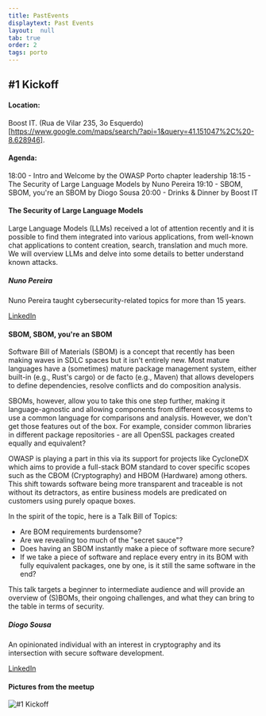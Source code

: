 ```yaml
---
title: PastEvents
displaytext: Past Events
layout:  null
tab: true
order: 2
tags: porto
---
```



## #1 Kickoff

#### Location:

Boost IT. (Rua de Vilar 235, 3o Esquerdo)[https://www.google.com/maps/search/?api=1&query=41.151047%2C%20-8.628946].

#### Agenda:
18:00 - Intro and Welcome by the OWASP Porto chapter leadership
18:15 - The Security of Large Language Models by Nuno Pereira
19:10 - SBOM, SBOM, you're an SBOM by Diogo Sousa
20:00 - Drinks & Dinner by Boost IT

#### The Security of Large Language Models
Large Language Models (LLMs) received a lot of attention recently and it is possible to find them integrated into various applications, from well-known chat applications to content creation, search, translation and much more. We will overview LLMs and delve into some details to better understand known attacks.

##### Nuno Pereira
Nuno Pereira taught cybersecurity-related topics for more than 15 years. 

[LinkedIn](https://www.linkedin.com/in/napereira/)

#### SBOM, SBOM, you're an SBOM
Software Bill of Materials (SBOM) is a concept that recently has been making waves in SDLC spaces but it isn't entirely new. Most mature languages have a (sometimes) mature package management system, either built-in (e.g., Rust's cargo) or de facto (e.g., Maven) that allows developers to define dependencies, resolve conflicts and do composition analysis.

SBOMs, however, allow you to take this one step further, making it language-agnostic and allowing components from different ecosystems to use a common language for comparisons and analysis. However, we don't get those features out of the box. For example, consider common libraries in different package repositories - are all OpenSSL packages created equally and equivalent?

OWASP is playing a part in this via its support for projects like CycloneDX which aims to provide a full-stack BOM standard to cover specific scopes such as the CBOM (Cryptography) and HBOM (Hardware) among others.
This shift towards software being more transparent and traceable is not without its detractors, as entire business models are predicated on customers using purely opaque boxes.

In the spirit of the topic, here is a Talk Bill of Topics:
- Are BOM requirements burdensome?
- Are we revealing too much of the "secret sauce"?
- Does having an SBOM instantly make a piece of software more secure?
- If we take a piece of software and replace every entry in its BOM with fully equivalent packages, one by one, is it still the same software in the end?

This talk targets a beginner to intermediate audience and will provide an overview of (S)BOMs, their ongoing challenges, and what they can bring to the table in terms of security.

##### Diogo Sousa
An opinionated individual with an interest in cryptography and its intersection with secure software development.

[LinkedIn](https://www.linkedin.com/in/0xdsousa/)

#### Pictures from the meetup

![#1 Kickoff](assets/images/meetup_01/img1.jpg?raw=true)